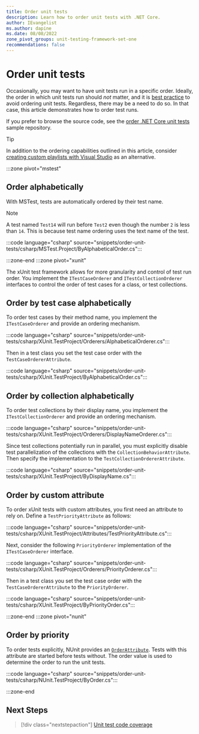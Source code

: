 ```yaml
---
title: Order unit tests
description: Learn how to order unit tests with .NET Core.
author: IEvangelist
ms.author: dapine
ms.date: 08/08/2022
zone_pivot_groups: unit-testing-framework-set-one
recommendations: false
---
```


# Order unit tests

Occasionally, you may want to have unit tests run in a specific order. Ideally, the order in which unit tests run should _not_ matter, and it is [best practice](unit-testing-best-practices.md) to avoid ordering unit tests. Regardless, there may be a need to do so. In that case, this article demonstrates how to order test runs.

If you prefer to browse the source code, see the [order .NET Core unit tests](/samples/dotnet/samples/order-unit-tests-cs) sample repository.

> [!TIP]
> In addition to the ordering capabilities outlined in this article, consider [creating custom playlists with Visual Studio](/visualstudio/test/run-unit-tests-with-test-explorer#create-custom-playlists) as an alternative.

:::zone pivot="mstest"

## Order alphabetically

With MSTest, tests are automatically ordered by their test name.

> [!NOTE]
> A test named `Test14` will run before `Test2` even though the number  `2` is less than `14`. This is because test name ordering uses the text name of the test.

:::code language="csharp" source="snippets/order-unit-tests/csharp/MSTest.Project/ByAlphabeticalOrder.cs":::

:::zone-end
:::zone pivot="xunit"

The xUnit test framework allows for more granularity and control of test run order. You implement the `ITestCaseOrderer` and `ITestCollectionOrderer` interfaces to control the order of test cases for a class, or test collections.

## Order by test case alphabetically

To order test cases by their method name, you implement the `ITestCaseOrderer` and provide an ordering mechanism.

:::code language="csharp" source="snippets/order-unit-tests/csharp/XUnit.TestProject/Orderers/AlphabeticalOrderer.cs":::

Then in a test class you set the test case order with the `TestCaseOrdererAttribute`.

:::code language="csharp" source="snippets/order-unit-tests/csharp/XUnit.TestProject/ByAlphabeticalOrder.cs":::

## Order by collection alphabetically

To order test collections by their display name, you implement the `ITestCollectionOrderer` and provide an ordering mechanism.

:::code language="csharp" source="snippets/order-unit-tests/csharp/XUnit.TestProject/Orderers/DisplayNameOrderer.cs":::

Since test collections potentially run in parallel, you must explicitly disable test parallelization of the collections with the `CollectionBehaviorAttribute`. Then specify the implementation to the `TestCollectionOrdererAttribute`.

:::code language="csharp" source="snippets/order-unit-tests/csharp/XUnit.TestProject/ByDisplayName.cs":::

## Order by custom attribute

To order xUnit tests with custom attributes, you first need an attribute to rely on. Define a `TestPriorityAttribute` as follows:

:::code language="csharp" source="snippets/order-unit-tests/csharp/XUnit.TestProject/Attributes/TestPriorityAttribute.cs":::

Next, consider the following `PriorityOrderer` implementation of the `ITestCaseOrderer` interface.

:::code language="csharp" source="snippets/order-unit-tests/csharp/XUnit.TestProject/Orderers/PriorityOrderer.cs":::

Then in a test class you set the test case order with the `TestCaseOrdererAttribute` to the `PriorityOrderer`.

:::code language="csharp" source="snippets/order-unit-tests/csharp/XUnit.TestProject/ByPriorityOrder.cs":::

:::zone-end
:::zone pivot="nunit"

## Order by priority

To order tests explicitly, NUnit provides an [`OrderAttribute`](https://github.com/nunit/docs/wiki/Order-Attribute). Tests with this attribute are started before tests without. The order value is used to determine the order to run the unit tests.

:::code language="csharp" source="snippets/order-unit-tests/csharp/NUnit.TestProject/ByOrder.cs":::

:::zone-end

## Next Steps

> [!div class="nextstepaction"]
> [Unit test code coverage](unit-testing-code-coverage.md)

